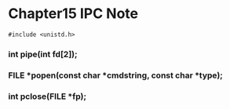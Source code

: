 # Chapter15 IPC Note

```
#include <unistd.h>
```

### int pipe(int fd[2]);
### FILE *popen(const char *cmdstring, const char *type);
### int pclose(FILE *fp);
